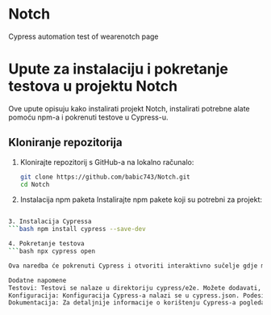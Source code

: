 # Notch

Cypress automation test of wearenotch page

# Upute za instalaciju i pokretanje testova u projektu Notch

Ove upute opisuju kako instalirati projekt Notch, instalirati potrebne alate pomoću npm-a i pokrenuti testove u Cypress-u.

## Kloniranje repozitorija

1. Klonirajte repozitorij s GitHub-a na lokalno računalo:

   ```bash
   git clone https://github.com/babic743/Notch.git
   cd Notch

   ```

2. Instalacija npm paketa
   Instalirajte npm pakete koji su potrebni za projekt:

````bash npm install

3. Instalacija Cypressa
```bash npm install cypress --save-dev

4. Pokretanje testova
```bash npx cypress open

Ova naredba će pokrenuti Cypress i otvoriti interaktivno sučelje gdje možete odabrati i pokrenuti testove.

Dodatne napomene
Testovi: Testovi se nalaze u direktoriju cypress/e2e. Možete dodavati, uređivati ili brisati testove prema potrebi.
Konfiguracija: Konfiguracija Cypress-a nalazi se u cypress.json. Podesite opcije prema vašim zahtjevima.
Dokumentacija: Za detaljnije informacije o korištenju Cypress-a pogledajte Cypress dokumentaciju.

````
